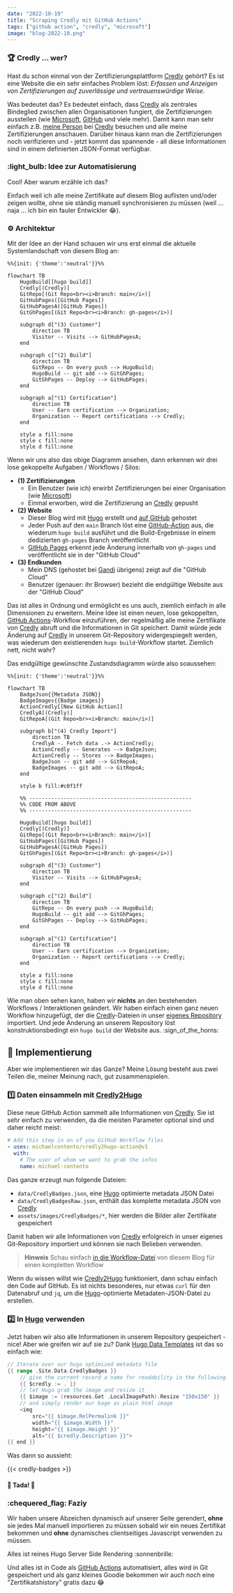 ```yaml
---
date: "2022-10-19"
title: "Scraping Credly mit GitHub Actions"
tags: ["github action", "credly", "microsoft"]
image: "blog-2022-10.png"
---
```


### :trophy: Credly ... wer?

Hast du schon einmal von der Zertifizierungsplattform [Credly] gehört? Es ist eine Website die ein sehr einfaches Problem löst: *Erfassen und Anzeigen von Zertifizierungen auf zuverlässige und vertrauenswürdige Weise*.

Was bedeutet das? Es bedeutet einfach, dass [Credly] als zentrales Bindeglied zwischen allen Organisationen fungiert, die Zertifizierungen ausstellen (wie [Microsoft], [GitHub] und viele mehr). Damit kann man sehr einfach z.B. [meine Person][] bei [Credly] besuchen und alle meine Zertifizierungen anschauen. Darüber hinaus kann man die Zertifizierungen noch verifizieren und - jetzt kommt das spannende - all diese Informationen sind in einem definierten JSON-Format verfügbar.

### :light_bulb: Idee zur Automatisierung

Cool! Aber warum erzähle ich das?

Einfach weil ich alle meine Zertifikate auf diesem Blog auflisten und/oder zeigen wollte, ohne sie ständig manuell synchronisieren zu müssen (weil ... naja ... ich bin ein fauler Entwickler :joy:).

### :gear: Architektur

Mit der Idee an der Hand schauen wir uns erst einmal die aktuelle Systemlandschaft von diesem Blog an:

```mermaid
%%{init: {'theme':'neutral'}}%%

flowchart TB
    HugoBuild[[hugo build]]
    Credly[(Credly)]
    GitRepo[(Git Repo<br><i>Branch: main</i>)]
    GitHubPages([GitHub Pages])
    GitHubPagesA([GitHub Pages])
    GitGhPages[(Git Repo<br><i>Branch: gh-pages</i>)]

    subgraph d["(3) Customer"]
        direction TB
        Visitor -- Visits --> GitHubPagesA;
    end

    subgraph c["(2) Build"]
        direction TB
        GitRepo -- On every push --> HugoBuild;
        HugoBuild -- git add --> GitGhPages;
        GitGhPages -- Deploy --> GitHubPages;
    end

    subgraph a["(1) Certification"]
        direction TB
        User -- Earn certification --> Organization;
        Organization -- Report certifications --> Credly;
    end

    style a fill:none
    style c fill:none
    style d fill:none
```

Wenn wir uns also das obige Diagramm ansehen, dann erkennen wir drei lose gekoppelte Aufgaben / Workflows / Silos:

- **(1) Zertifizierungen**
    - Ein Benutzer (wie ich) erwirbt Zertifizierungen bei einer Organisation (wie [Microsoft])
    - Einmal erworben, wird die Zertifizierung an [Credly] gepusht
- **(2) Website**
    - Dieser Blog wird mit [Hugo] erstellt und [auf GitHub][1] gehostet
    - Jeder Push auf den `main` Branch löst eine [GitHub-Action][2] aus, die wiederum `hugo build` ausführt und die Build-Ergebnisse in einem dedizierten `gh-pages` Branch veröffentlicht
    - [GitHub Pages][] erkennt jede Änderung innerhalb von `gh-pages` und veröffentlicht sie in der "GitHub Cloud"
- **(3) Endkunden**
    - Mein DNS (gehostet bei [Gandi] übrigens) zeigt auf die "GitHub Cloud"
    - Benutzer (genauer: ihr Browser) bezieht die endgültige Website aus der "GitHub Cloud"

Das ist alles in Ordnung und ermöglicht es uns auch, ziemlich einfach in alle Dimensionen zu erweitern. Meine Idee ist einen neuen, lose gekoppelten, [GitHub Actions][]-Workflow einzuführen, der regelmäßig alle meine Zertifikate von [Credly] abruft und die Informationen in Git speichert. Damit würde jede Änderung auf [Credly] in unserem Git-Repository widergespiegelt werden, was wiederum den existierenden `hugo build`-Workflow startet. Ziemlich nett, nicht wahr?

Das endgültige gewünschte Zustandsdiagramm würde also so ​​aussehen:

```mermaid
%%{init: {'theme':'neutral'}}%%

flowchart TB
    BadgeJson{{Metadata JSON}}
    BadgeImages{{Badge images}}
    ActionCredly[[New GitHub Action]]
    CredlyA[(Credly)]
    GitRepoA[(Git Repo<br><i>Branch: main</i>)]

    subgraph b["(4) Credly Import"]
        direction TB
        CredlyA -. Fetch data .-> ActionCredly;
        ActionCredly -- Generates --> BadgeJson;
        ActionCredly -- Stores --> BadgeImages;
        BadgeJson -- git add --> GitRepoA;
        BadgeImages -- git add --> GitRepoA;
    end

    style b fill:#c0f1ff

    %% ----------------------------------------------------
    %% CODE FROM ABOVE
    %% ----------------------------------------------------

    HugoBuild[[hugo build]]
    Credly[(Credly)]
    GitRepo[(Git Repo<br><i>Branch: main</i>)]
    GitHubPages([GitHub Pages])
    GitHubPagesA([GitHub Pages])
    GitGhPages[(Git Repo<br><i>Branch: gh-pages</i>)]

    subgraph d["(3) Customer"]
        direction TB
        Visitor -- Visits --> GitHubPagesA;
    end

    subgraph c["(2) Build"]
        direction TB
        GitRepo -- On every push --> HugoBuild;
        HugoBuild -- git add --> GitGhPages;
        GitGhPages -- Deploy --> GitHubPages;
    end

    subgraph a["(1) Certification"]
        direction TB
        User -- Earn certification --> Organization;
        Organization -- Report certifications --> Credly;
    end

    style a fill:none
    style c fill:none
    style d fill:none
```

Wie man oben sehen kann, haben wir **nichts** an den bestehenden Workflows / Interaktionen geändert. Wir haben einfach einen ganz neuen Workflow hinzugefügt, der die [Credly][]-Dateien in unser [eigenes Repository][1] importiert. Und jede Änderung an unserem Repository löst konstruktionsbedingt ein `hugo build` der Website aus. :sign_of_the_horns:

## :rocket: Implementierung

Aber wie implementieren wir das Ganze? Meine Lösung besteht aus zwei Teilen die, meiner Meinung nach, gut zusammenspielen.

### :one: Daten einsammeln mit [Credly2Hugo]

Diese neue GitHub Action sammelt alle Informationen von [Credly]. Sie ist sehr einfach zu verwenden, da die meisten Parameter optional sind und daher reicht meist:

```yaml
# Add this step in on of you GitHub Workflow files
- uses: michaelcontento/credly2hugo-action@v1
  with:
    # The user of whom we want to grab the infos
    name: michael-contento
```

Das ganze erzeugt nun folgende Dateien:
- `data/CredlyBadges.json`, eine [Hugo] optimierte metadata JSON Datei
- `data/CredlyBadgesRaw.json`, enthält das komplette metadata JSON von [Credly]
- `assets/images/CredlyBadges/*`, hier werden die Bilder aller Zertifikate gespeichert

Damit haben wir alle Informationen von [Credly] erfolgreich in unser eigenes Git-Repository importiert und können sie nach Belieben verwenden.

> **Hinweis**
> Schau einfach [in die Workflow-Datei][3] von diesem Blog für einen kompletten Workflow

Wenn du wissen willst wie [Credly2Hugo] funktioniert, dann schau einfach den Code auf GitHub. Es ist nichts besonderes, nur etwas `curl` für den Datenabruf und `jq`, um die [Hugo]-optimierte Metadaten-JSON-Datei zu erstellen.

### :two: In [Hugo] verwenden

Jetzt haben wir also alle Informationen in unserem Repository gespeichert - nice!
Aber wie greifen wir auf sie zu? Dank [Hugo Data Templates] ist das so einfach wie:

```go
// Iterate over our hugo optimized metadata file
{{ range .Site.Data.CredlyBadges }}
    // give the current record a name for readability in the following <img>
    {{ $credly := . }}
    // let Hugo grab the image and resize it
    {{ $image := (resources.Get .LocalImagePath).Resize "150x150" }}
    // and simply render our bage as plain html image
    <img
        src="{{ $image.RelPermalink }}"
        width="{{ $image.Width }}"
        height="{{ $image.Height }}"
        alt="{{ $credly.Description }}">
{{ end }}
```

Was dann so aussieht:

{{< credly-badges >}}

#### :tada: Tada! :tada:

### :chequered_flag: Faziy

Wir haben unsere Abzeichen dynamisch auf unserer Seite gerendert, **ohne** sie jedes Mal manuell importieren zu müssen sobald wir ein neues Zertifikat bekommen und **ohne** dynamisches clientseitiges Javascript verwenden zu müssen.

Alles ist reines Hugo Server Side Rendering :sonnenbrille:

Und alles ist in Code als [GitHub Actions] automatisiert, alles wird in Git gespeichert und als ganz kleines Goodie bekommen wir auch noch eine "Zertifikatshistory" gratis dazu :joy:

  [Credly]: https://www.credly.com
  [Microsoft]: https://www.microsoft.com
  [GitHub]: https://github.com
  [GitHub Actions]: https://github.com/features/actions
  [GitHub Pages]: https://pages.github.com/
  [Hugo]: https://gohugo.io/
  [Gandi]: https://www.gandi.net/en
  [Hugo Data Templates]: https://gohugo.io/templates/data-templates/
  [Credly2Hugo]: https://github.com/michaelcontento/credly2hugo-action
  [meine person]: https://www.credly.com/users/michael-contento
  [1]: https://github.com/michaelcontento/michaelcontento.github.io
  [2]: https://github.com/michaelcontento/michaelcontento.github.io/blob/main/.github/workflows/gh-pages.yml
  [3]: https://github.com/michaelcontento/michaelcontento.github.io/blob/main/.github/workflows/credly.yml
